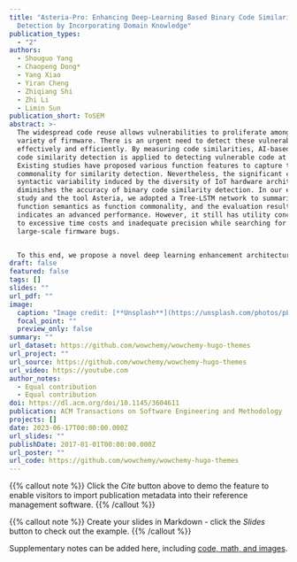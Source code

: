 ```yaml
---
title: "Asteria-Pro: Enhancing Deep-Learning Based Binary Code Similarity
  Detection by Incorporating Domain Knowledge"
publication_types:
  - "2"
authors:
  - Shouguo Yang
  - Chaopeng Dong*
  - Yang Xiao
  - Yiran Cheng
  - Zhiqiang Shi
  - Zhi Li
  - Limin Sun
publication_short: ToSEM
abstract: >-
  The widespread code reuse allows vulnerabilities to proliferate among a vast
  variety of firmware. There is an urgent need to detect these vulnerable code
  effectively and efficiently. By measuring code similarities, AI-based binary
  code similarity detection is applied to detecting vulnerable code at scale.
  Existing studies have proposed various function features to capture the
  commonality for similarity detection. Nevertheless, the significant code
  syntactic variability induced by the diversity of IoT hardware architectures
  diminishes the accuracy of binary code similarity detection. In our earlier
  study and the tool Asteria, we adopted a Tree-LSTM network to summarize
  function semantics as function commonality, and the evaluation result
  indicates an advanced performance. However, it still has utility concerns due
  to excessive time costs and inadequate precision while searching for
  large-scale firmware bugs.


  To this end, we propose a novel deep learning enhancement architecture by incorporating domain knowledge-based pre-filtration and re-ranking modules, and develop a prototype named Asteria-Pro based on Asteria. The pre-filtration module eliminates dissimilar functions, thus reducing the subsequent deep learning model calculations. The re-ranking module boosts the rankings of vulnerable functions among candidates generated by the deep learning model. Our evaluation indicates that the pre-filtration module cuts the calculation time by 96.9%, and the re-ranking module improves MRR and Recall by 23.71% and 36.4%, respectively. By incorporating these modules, Asteria-Pro outperforms existing state-of-the-art approaches in the bug search task by a significant margin. Furthermore, our evaluation shows that embedding baseline methods with pre-filtration and re-ranking modules significantly improves their precision. We conduct a large-scale real-world firmware bug search, and Asteria-Pro manages to detect 1,482 vulnerable functions with a high precision 91.65%.
draft: false
featured: false
tags: []
slides: ""
url_pdf: ""
image:
  caption: "Image credit: [**Unsplash**](https://unsplash.com/photos/pLCdAaMFLTE)"
  focal_point: ""
  preview_only: false
summary: ""
url_dataset: https://github.com/wowchemy/wowchemy-hugo-themes
url_project: ""
url_source: https://github.com/wowchemy/wowchemy-hugo-themes
url_video: https://youtube.com
author_notes:
  - Equal contribution
  - Equal contribution
doi: https://dl.acm.org/doi/10.1145/3604611
publication: ACM Transactions on Software Engineering and Methodology
projects: []
date: 2023-06-17T00:00:00.000Z
url_slides: ""
publishDate: 2017-01-01T00:00:00.000Z
url_poster: ""
url_code: https://github.com/wowchemy/wowchemy-hugo-themes
---
```


{{% callout note %}}
Click the _Cite_ button above to demo the feature to enable visitors to import publication metadata into their reference management software.
{{% /callout %}}

{{% callout note %}}
Create your slides in Markdown - click the _Slides_ button to check out the example.
{{% /callout %}}

Supplementary notes can be added here, including [code, math, and images](https://wowchemy.com/docs/writing-markdown-latex/).
